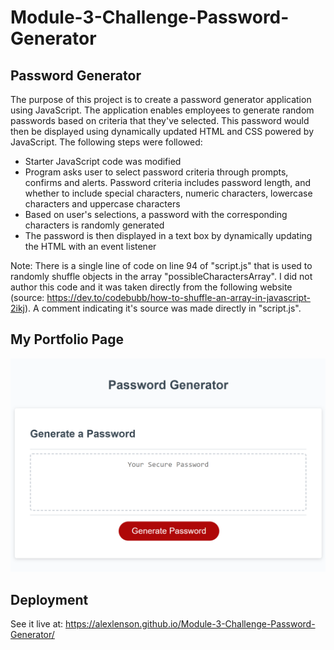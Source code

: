 # Module-3-Challenge-Password-Generator
## Password Generator

The purpose of this project is to create a password generator application using JavaScript. The application enables employees to generate random passwords based on criteria that they've selected. This password would then be displayed using dynamically updated HTML and CSS powered by JavaScript. The following steps were followed:
- Starter JavaScript code was modified
- Program asks user to select password criteria through prompts, confirms and alerts. Password criteria includes password length, and whether to include special characters, numeric characters, lowercase characters and uppercase characters
- Based on user's selections, a password with the corresponding characters is randomly generated
- The password is then displayed in a text box by dynamically updating the HTML with an event listener

Note: There is a single line of code on line 94 of "script.js" that is used to randomly shuffle objects in the array "possibleCharactersArray". I did not author this code and it was taken directly from the following website (source: https://dev.to/codebubb/how-to-shuffle-an-array-in-javascript-2ikj). A comment indicating it's source was made directly in "script.js".

## My Portfolio Page

![screenshot](./password-generator.png)



## Deployment
See it live at: https://alexlenson.github.io/Module-3-Challenge-Password-Generator/

